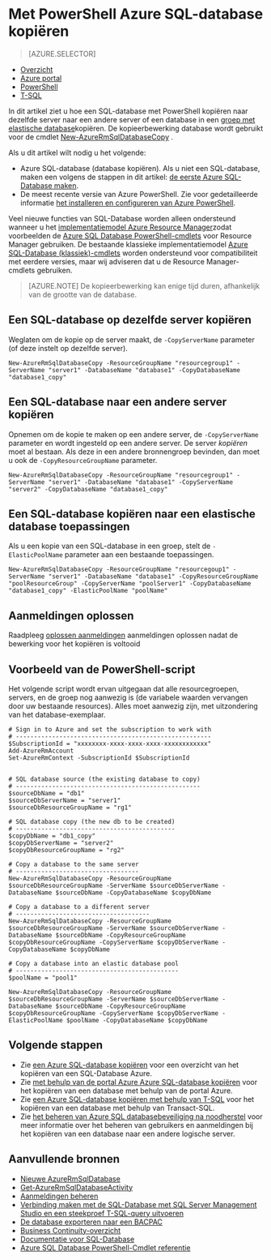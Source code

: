 <properties 
    pageTitle="Met PowerShell Azure SQL-database kopiëren | Microsoft Azure" 
    description="Kopie van een met PowerShell Azure SQL-database maken" 
    services="sql-database"
    documentationCenter=""
    authors="stevestein"
    manager="jhubbard"
    editor=""/>

<tags
    ms.service="sql-database"
    ms.devlang="NA"
    ms.date="09/08/2016"
    ms.author="sstein"
    ms.workload="data-management"
    ms.topic="article"
    ms.tgt_pltfrm="NA"/>


# <a name="copy-an-azure-sql-database-using-powershell"></a>Met PowerShell Azure SQL-database kopiëren


> [AZURE.SELECTOR]
- [Overzicht](sql-database-copy.md)
- [Azure portal](sql-database-copy-portal.md)
- [PowerShell](sql-database-copy-powershell.md)
- [T-SQL](sql-database-copy-transact-sql.md)

In dit artikel ziet u hoe een SQL-database met PowerShell kopiëren naar dezelfde server naar een andere server of een database in een [groep met elastische database](sql-database-elastic-pool.md)kopiëren. De kopieerbewerking database wordt gebruikt voor de cmdlet [New-AzureRmSqlDatabaseCopy](https://msdn.microsoft.com/library/mt603644.aspx) . 


Als u dit artikel wilt nodig u het volgende:

- Azure SQL-database (database kopiëren). Als u niet een SQL-database, maken een volgens de stappen in dit artikel: [de eerste Azure SQL-Database maken](sql-database-get-started.md).
- De meest recente versie van Azure PowerShell. Zie voor gedetailleerde informatie [het installeren en configureren van Azure PowerShell](../powershell-install-configure.md).


Veel nieuwe functies van SQL-Database worden alleen ondersteund wanneer u het [implementatiemodel Azure Resource Manager](../azure-resource-manager/resource-group-overview.md)zodat voorbeelden de [Azure SQL Database PowerShell-cmdlets](https://msdn.microsoft.com/library/azure/mt574084.aspx) voor Resource Manager gebruiken. De bestaande klassieke implementatiemodel [Azure SQL-Database (klassiek)-cmdlets](https://msdn.microsoft.com/library/azure/dn546723.aspx) worden ondersteund voor compatibiliteit met eerdere versies, maar wij adviseren dat u de Resource Manager-cmdlets gebruiken.


>[AZURE.NOTE] De kopieerbewerking kan enige tijd duren, afhankelijk van de grootte van de database.


## <a name="copy-a-sql-database-to-the-same-server"></a>Een SQL-database op dezelfde server kopiëren

Weglaten om de kopie op de server maakt, de `-CopyServerName` parameter (of deze instelt op dezelfde server).

    New-AzureRmSqlDatabaseCopy -ResourceGroupName "resourcegroup1" -ServerName "server1" -DatabaseName "database1" -CopyDatabaseName "database1_copy"

## <a name="copy-a-sql-database-to-a-different-server"></a>Een SQL-database naar een andere server kopiëren

Opnemen om de kopie te maken op een andere server, de `-CopyServerName` parameter en wordt ingesteld op een andere server. De server *kopiëren* moet al bestaan. Als deze in een andere bronnengroep bevinden, dan moet u ook de `-CopyResourceGroupName` parameter.

    New-AzureRmSqlDatabaseCopy -ResourceGroupName "resourcegroup1" -ServerName "server1" -DatabaseName "database1" -CopyServerName "server2" -CopyDatabaseName "database1_copy"


## <a name="copy-a-sql-database-into-an-elastic-database-pool"></a>Een SQL-database kopiëren naar een elastische database toepassingen

Als u een kopie van een SQL-database in een groep, stelt de `-ElasticPoolName` parameter aan een bestaande toepassingen.

    New-AzureRmSqlDatabaseCopy -ResourceGroupName "resourcegoup1" -ServerName "server1" -DatabaseName "database1" -CopyResourceGroupName "poolResourceGroup" -CopyServerName "poolServer1" -CopyDatabaseName "database1_copy" -ElasticPoolName "poolName"


## <a name="resolve-logins"></a>Aanmeldingen oplossen

Raadpleeg [oplossen aanmeldingen](sql-database-copy-transact-sql.md#resolve-logins-after-the-copy-operation-completes) aanmeldingen oplossen nadat de bewerking voor het kopiëren is voltooid


## <a name="example-powershell-script"></a>Voorbeeld van de PowerShell-script

Het volgende script wordt ervan uitgegaan dat alle resourcegroepen, servers, en de groep nog aanwezig is (de variabele waarden vervangen door uw bestaande resources). Alles moet aanwezig zijn, met uitzondering van het database-exemplaar.

    # Sign in to Azure and set the subscription to work with
    # ------------------------------------------------------
    $SubscriptionId = "xxxxxxxx-xxxx-xxxx-xxxx-xxxxxxxxxxxx"
    Add-AzureRmAccount
    Set-AzureRmContext -SubscriptionId $SubscriptionId
    
    
    # SQL database source (the existing database to copy)
    # ---------------------------------------------------
    $sourceDbName = "db1"
    $sourceDbServerName = "server1"
    $sourceDbResourceGroupName = "rg1"
    
    # SQL database copy (the new db to be created)
    # --------------------------------------------
    $copyDbName = "db1_copy"
    $copyDbServerName = "server2"
    $copyDbResourceGroupName = "rg2"
    
    # Copy a database to the same server
    # ----------------------------------
    New-AzureRmSqlDatabaseCopy -ResourceGroupName $sourceDbResourceGroupName -ServerName $sourceDbServerName -DatabaseName $sourceDbName -CopyDatabaseName $copyDbName
    
    # Copy a database to a different server
    # -------------------------------------
    New-AzureRmSqlDatabaseCopy -ResourceGroupName $sourceDbResourceGroupName -ServerName $sourceDbServerName -DatabaseName $sourceDbName -CopyResourceGroupName $copyDbResourceGroupName -CopyServerName $copyDbServerName -CopyDatabaseName $copyDbName
    
    # Copy a database into an elastic database pool
    # ---------------------------------------------
    $poolName = "pool1"
    
    New-AzureRmSqlDatabaseCopy -ResourceGroupName $sourceDbResourceGroupName -ServerName $sourceDbServerName -DatabaseName $sourceDbName -CopyResourceGroupName $copyDbResourceGroupName -CopyServerName $copyDbServerName -ElasticPoolName $poolName -CopyDatabaseName $copyDbName



    

## <a name="next-steps"></a>Volgende stappen

- Zie [een Azure SQL-database kopiëren](sql-database-copy.md) voor een overzicht van het kopiëren van een SQL-Database Azure.
- Zie [met behulp van de portal Azure Azure SQL-database kopiëren](sql-database-copy-portal.md) voor het kopiëren van een database met behulp van de portal Azure.
- Zie [een Azure SQL-database kopiëren met behulp van T-SQL](sql-database-copy-transact-sql.md) voor het kopiëren van een database met behulp van Transact-SQL.
- Zie [het beheren van Azure SQL databasebeveiliging na noodherstel](sql-database-geo-replication-security-config.md) voor meer informatie over het beheren van gebruikers en aanmeldingen bij het kopiëren van een database naar een andere logische server.


## <a name="additional-resources"></a>Aanvullende bronnen

- [Nieuwe AzureRmSqlDatabase](https://msdn.microsoft.com/library/mt603644.aspx)
- [Get-AzureRmSqlDatabaseActivity](https://msdn.microsoft.com/library/mt603687.aspx)
- [Aanmeldingen beheren](sql-database-manage-logins.md)
- [Verbinding maken met de SQL-Database met SQL Server Management Studio en een steekproef T-SQL-query uitvoeren](sql-database-connect-query-ssms.md)
- [De database exporteren naar een BACPAC](sql-database-export.md)
- [Business Continuity-overzicht](sql-database-business-continuity.md)
- [Documentatie voor SQL-Database](https://azure.microsoft.com/documentation/services/sql-database/)
- [Azure SQL Database PowerShell-Cmdlet referentie](https://msdn.microsoft.com/library/mt574084.aspx)
